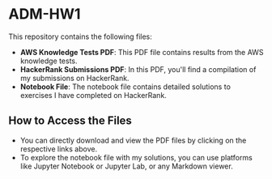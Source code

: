 # ADM-HW1

This repository contains the following files:

- **AWS Knowledge Tests PDF**: This PDF file contains results from the AWS knowledge tests.
- **HackerRank Submissions PDF**: In this PDF, you'll find a compilation of my submissions on HackerRank.
- **Notebook File**: The notebook file contains detailed solutions to exercises I have completed on HackerRank.


## How to Access the Files

- You can directly download and view the PDF files by clicking on the respective links above.
- To explore the notebook file with my solutions, you can use platforms like Jupyter Notebook or Jupyter Lab, or any Markdown viewer.
